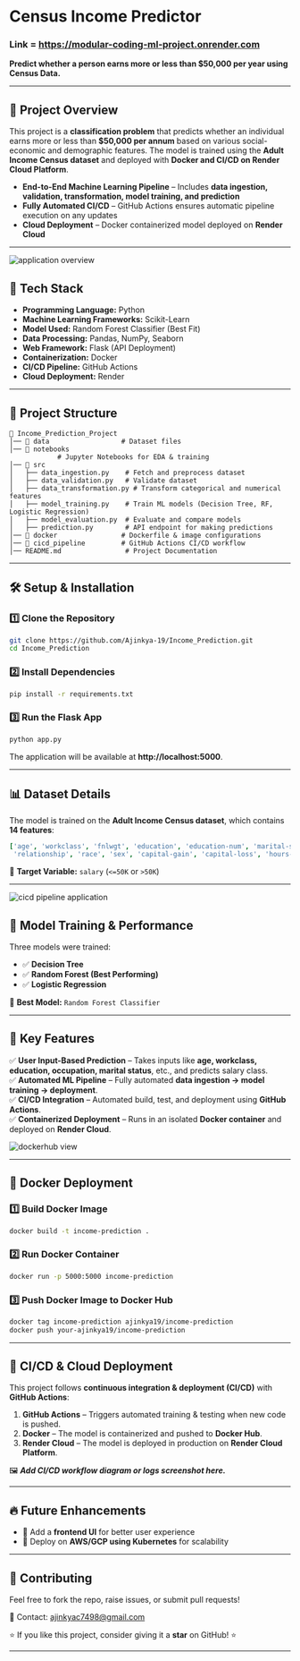 
# Census Income Predictor

### Link = https://modular-coding-ml-project.onrender.com


 **Predict whether a person earns more or less than $50,000 per year using Census Data.**

---

## 📌 Project Overview

This project is a **classification problem** that predicts whether an individual earns more or less than **$50,000 per annum** based on various social-economic and demographic features. The model is trained using the **Adult Income Census dataset** and deployed with **Docker and CI/CD on Render Cloud Platform**.

- **End-to-End Machine Learning Pipeline** – Includes **data ingestion, validation, transformation, model training, and prediction**
- **Fully Automated CI/CD** – GitHub Actions ensures automatic pipeline execution on any updates
- **Cloud Deployment** – Docker containerized model deployed on **Render Cloud**

---

![application overview](https://github.com/Ajinkya-19/modular-coding--ml-project/blob/main/src/material/app%20ui.png)


## 🚀 Tech Stack

- **Programming Language:** Python  
- **Machine Learning Frameworks:** Scikit-Learn  
- **Model Used:** Random Forest Classifier (Best Fit)  
- **Data Processing:** Pandas, NumPy, Seaborn  
- **Web Framework:** Flask (API Deployment)  
- **Containerization:** Docker  
- **CI/CD Pipeline:** GitHub Actions  
- **Cloud Deployment:** Render  

---


## 📂 Project Structure

```
📁 Income_Prediction_Project
│── 📂 data                  # Dataset files
│── 📂 notebooks 
            # Jupyter Notebooks for EDA & training
│── 📂 src
│   ├── data_ingestion.py    # Fetch and preprocess dataset
│   ├── data_validation.py   # Validate dataset
│   ├── data_transformation.py # Transform categorical and numerical features
│   ├── model_training.py    # Train ML models (Decision Tree, RF, Logistic Regression)
│   ├── model_evaluation.py  # Evaluate and compare models
│   ├── prediction.py        # API endpoint for making predictions
│── 📂 docker                # Dockerfile & image configurations
│── 📂 cicd_pipeline         # GitHub Actions CI/CD workflow
│── README.md                # Project Documentation
```

---

## 🛠 Setup & Installation

### 1️⃣ Clone the Repository

```sh
git clone https://github.com/Ajinkya-19/Income_Prediction.git
cd Income_Prediction
```

### 2️⃣ Install Dependencies

```sh
pip install -r requirements.txt
```

### 3️⃣ Run the Flask App

```sh
python app.py
```

The application will be available at **http://localhost:5000**.

---

## 📊 Dataset Details

The model is trained on the **Adult Income Census dataset**, which contains **14 features**:

```yaml
['age', 'workclass', 'fnlwgt', 'education', 'education-num', 'marital-status', 'occupation',
 'relationship', 'race', 'sex', 'capital-gain', 'capital-loss', 'hours-per-week', 'country', 'salary']
```

📌 **Target Variable:** `salary` (`<=50K` or `>50K`)

---
![cicd pipeline application](https://github.com/Ajinkya-19/modular-coding--ml-project/blob/main/src/material/cicd.png)


## 🤖 Model Training & Performance

Three models were trained:

- ✅ **Decision Tree**
- ✅ **Random Forest (Best Performing)**
- ✅ **Logistic Regression**

🎯 **Best Model:** `Random Forest Classifier`  

---

## 🎯 Key Features

✅ **User Input-Based Prediction** – Takes inputs like **age, workclass, education, occupation, marital status**, etc., and predicts salary class.  
✅ **Automated ML Pipeline** – Fully automated **data ingestion → model training → deployment**.  
✅ **CI/CD Integration** – Automated build, test, and deployment using **GitHub Actions**.  
✅ **Containerized Deployment** – Runs in an isolated **Docker container** and deployed on **Render Cloud**.  

![dockerhub view](https://github.com/Ajinkya-19/modular-coding--ml-project/blob/main/src/material/dockerhub.png)

---

## 🐳 Docker Deployment

### 1️⃣ Build Docker Image

```sh
docker build -t income-prediction .
```

### 2️⃣ Run Docker Container

```sh
docker run -p 5000:5000 income-prediction
```

### 3️⃣ Push Docker Image to Docker Hub

```sh
docker tag income-prediction ajinkya19/income-prediction
docker push your-ajinkya19/income-prediction
```

---

## 🚀 CI/CD & Cloud Deployment

This project follows **continuous integration & deployment (CI/CD)** with **GitHub Actions**:

1. **GitHub Actions** – Triggers automated training & testing when new code is pushed.  
2. **Docker** – The model is containerized and pushed to **Docker Hub**.  
3. **Render Cloud** – The model is deployed in production on **Render Cloud Platform**.  

🖼 **_Add CI/CD workflow diagram or logs screenshot here._**  

---

## 🔥 Future Enhancements

- 🚀 Add a **frontend UI** for better user experience  
- 🚀 Deploy on **AWS/GCP using Kubernetes** for scalability  

---

## 🤝 Contributing

Feel free to fork the repo, raise issues, or submit pull requests!  

📧 Contact: ajinkyac7498@gmail.com  

⭐ If you like this project, consider giving it a **star** on GitHub! ⭐  

---

